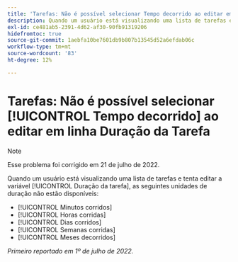 ```yaml
---
title: 'Tarefas: Não é possível selecionar Tempo decorrido ao editar em linha Duração da tarefa'
description: Quando um usuário está visualizando uma lista de tarefas e tenta editar a Duração da tarefa, as unidades de duração decorrido não estão disponíveis.
exl-id: ce481ab5-2391-4d62-af30-90fb91319206
hidefromtoc: true
source-git-commit: 1aebfa10be7601db9b807b13545d52a6efdab06c
workflow-type: tm+mt
source-wordcount: '83'
ht-degree: 12%

---
```


# Tarefas: Não é possível selecionar [!UICONTROL Tempo decorrido] ao editar em linha Duração da Tarefa

>[!NOTE]
>
>Esse problema foi corrigido em 21 de julho de 2022.

Quando um usuário está visualizando uma lista de tarefas e tenta editar a variável [!UICONTROL Duração da tarefa], as seguintes unidades de duração não estão disponíveis:

* [!UICONTROL Minutos corridos]
* [!UICONTROL Horas corridas]
* [!UICONTROL Dias corridos]
* [!UICONTROL Semanas corridas]
* [!UICONTROL Meses decorridos]

_Primeiro reportado em 1º de julho de 2022._
